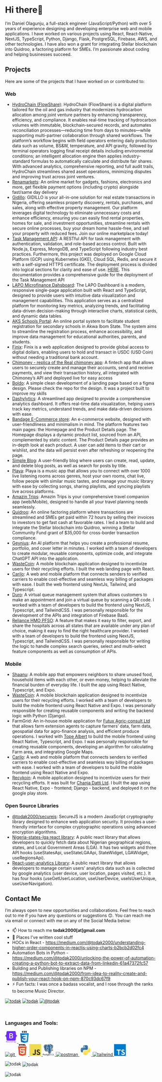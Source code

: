 <h1>Hi there👋</h1>
I’m Daniel Olagunju, a full-stack engineer (JavaScript/Python) with over 5 years of experience designing and developing enterprise web and mobile applications. I have worked on various projects using React, React-Native, NextJS, TypeScript, Python, Django, Flask, PostgreSQL, Firebase, AWS, and other technologies. I have also won a grant for integrating Stellar blockchain into Quidroo, a factoring platform for SMEs. I’m passionate about coding and helping businesses succeed.

<h2 align="left">Projects</h2>
Here are some of the projects that I have worked on or contributed to:

<h3 align="left">Web</h3>

<ul>
   <li>
    <a href="https://hydrochain.vercel.app/" target="blank">HydroChain (FlowShare)</a>: HydroChain (FlowShare) is a digital platform tailored for the oil and gas industry that modernizes hydrocarbon allocation among joint venture partners by enhancing transparency, efficiency, and compliance. It enables real-time tracking of hydrocarbon volumes with immutable, blockchain-secured records, and automates reconciliation processes—reducing time from days to minutes—while supporting multi-partner collaboration through shared workflows. The platform’s workflow begins with field operators entering daily production data such as volume, BS&W, temperature, and API gravity, followed by terminal operators logging final receipt details including environmental conditions; an intelligent allocation engine then applies industry-standard formulas to automatically calculate and distribute fair shares. With advanced analytics, comprehensive reporting, and full audit trails, HydroChain streamlines shared asset operations, minimizing disputes and improving trust across joint ventures.
  </li>
   <li>
    <a href="https://renamarkets.com/" target="blank">Renamarkets</a>: An online market for  gadgets,  fashions, electronics and more, get flexible payment options (including crypto) alongside fast/same day delivery
  </li>
   <li>
    <a href="https://staging.gidillo.com/" target="blank">Gidillo</a>: GIDILLO is your all-in-one solution for real estate transactions in Nigeria, offering seamless property discovery, rentals, purchases, and sales, along with effective property management. Our platform leverages digital technology to eliminate unnecessary costs and enhance efficiency, ensuring you can easily find rental properties, homes for sale, and investment opportunities, streamline rentals with secure online processes, buy your dream home hassle-free, and sell your property with reduced fees. Join our online marketplace today!
  </li>
   <li>
    <a href="https://task-management-scsb.onrender.com/api-docs/" target="blank">Task Management API</a>: A RESTful API for task management with authentication, validation, and role-based access control. Built with Node.js, Express, MongoDB, and TypeScript following industry best practices. Furthermore, this project was deployed on Google Cloud Platform (GCP) using Kubernetes (GKE), Cloud SQL, Redis, and secure it with a self-signed HTTPS certificate. The deployment process is divided into logical sections for clarity and ease of use. <a href="https://github.com/todak2000/task-management/blob/mysql/k8s/README.md" target="blank">HERE</a>. This documentation provides a comprehensive guide for the deployment of the Task Management API
  </li>
   <li>
    <a href="https://lapo-dashboard-one.vercel.app" target="blank">LAPO Microfinance Dahsboard</a>: The LAPO Dashboard is a modern, responsive single-page application built with React and TypeScript, designed to provide users with intuitive data visualization and management capabilities. This application serves as a centralized platform for monitoring key metrics, analyzing trends, and facilitating data-driven decision-making through interactive charts, statistical cards, and dynamic data tables.
  </li>
   <li>
    <a href="https://school-portal-sigma.vercel.app" target="blank">AKS Schools Portal</a>: An online portal system to facilitate student registration for secondary schools in Akwa Ibom State. The system aims to streamline the registration process, enhance accessibility, and improve data management for educational authorities, parents, and students.
  </li>
   <li>
    <a href="https://finix-five.vercel.app" target="blank">Finix</a>: Finix is a web application designed to provide global access to digital dollars, enabling users to hold and transact in USDC (USD Coin) without needing a traditional bank account.	
  </li>
  <li>
    <a href="http://chimoney-pi.vercel.app" target="blank">Chimoney - replica of the Real chimoney app</a>: A fintech app that allows users to securely create and manage their accounts, send and receive payments, and view their transaction history, all integrated with Chimoney’s API and deployed live for easy access	
  </li>
  <li>
    <a href="https://boldo-gold-eight.vercel.app" target="blank">Boldo</a>: A simple clean development of a landing page based on a figma design. Please check the repo for the design. It was a project built to improve my skills
  </li>
   <li>
    <a href="https://dashlytics.vercel.app" target="blank">Dashylytics</a>: A streamlined app designed to provide a comprehensive analytics dashboard. It offers real-time data visualization, helping users track key metrics, understand trends, and make data-driven decisions with ease.
  </li>
  <li>
    <a href="https://bandage-ecommerce-rho.vercel.app" target="blank">Bandage E-Commerce store</a>: An e-commerce website, designed with user-friendliness and minimalism in mind. The platform features two main pages: the Homepage and the Product Details page. The Homepage displays a dynamic product list, sourced from an API, complemented by static content. The Product Details page provides an in-depth look at each product. A user can add items to their cart or wishlist, and the data will persist even after refreshing or reopening the page.
  </li>
  <li>
    <a href="https://micro-blog-khaki.vercel.app" target="blank">Simple Blog</a>: A user-friendly blog where users can create, read, update, and delete blog posts, as well as search for posts by title.
  </li>
  <li>
    <a href="https://www.playamusic.io/" target="blank">Playa</a>: Playa is a music app that allows you to connect with over 1000 live listening rooms across genres, host your own rooms, chat live, follow people with similar music tastes, and manage your music library with ease by collecting songs, sharing playlists, and syncing playlists live across platforms.
  </li>
   <li>
    <a href="https://staging-fe.amazintrips.com" target="blank">Amazin Trips</a>: Amazin Trips is your comprehensive travel companion app (web/Mobile), designed to handle all your travel planning needs seamlessly.
  </li>
  <li>
    <a href="http://quidroo.com" target="blank">Quidroo</a>: An online factoring platform where transactions are streamlined and SMEs get paid within 72 hours by selling their invoices to investors to get fast cash at favorable rates. I led a team to build and integrate the Stellar blockchain into Quidroo, winning a Stellar Community Fund grant of $35,000 for cross-border transaction compliance.
  </li>
  <li>
     <a href="https://geynius.com/" target="blank">Geynius</a>: An AI platform that helps you create a professional resume, portfolio, and cover letter in minutes. I worked with a team of developers to create modular, reusable components, optimize code, and integrate ChatGPT API into the application.
  </li>
  <li>
    <a href="https://www.wastecoin.co.uk/" target="blank">WasteCoin</a>: A mobile blockchain application designed to incentivize users for their recycling efforts. I built the web landing page with React.
  </li>
  <li>
    <a href="https://www.cariloapp.com/" target="blank">Carilo</a>: A web and mobile platform that connects senders to verified carriers to enable cost-effective and seamless way billing of packages with ease. I built the web frontend using NextJs, Tailwind, and Typescript.
  </li>
   <li>
     <a href="https://duro-team-lambda-fe.vercel.app/" target="blank">Duro</a>: A virtual queue management system that allows customers to make an appointment and join a virtual queue by scanning a QR code. I worked with a team of developers to build the frontend using NextJS, Typescript, and TailwindCSS. I was personally responsible for the development of the APIs and integration of Firebase BaaS.
  </li>
  <li>
    <a href="https://github.com/PipelineV2/reliance-gamma" target="blank">Reliance HMO PFSO</a>: A feature that makes it easy to filter, export, and share the hospitals across all states that are available under any plan of choice, making it easy to find the right healthcare provider. I worked with a team of developers to build the frontend using NextJS, Typescript, and TailwindCSS. I was personally responsible for writing the logic to handle complex search queries, select and multi-select feature components as well as consumption of APIs.
  </li>
</ul>

<h3 align="left">Mobile</h3>

<ul>
  <li>
    <a href="https://github.com/todak2000/shaanu" target="blank">Shaanu</a>: A mobile app that empowers neighbors to share unused food, household items with each other, or even money, helping to alleviate the financial burden of everyday life. I built the app using React Native, Typescript, and Expo.
  </li>
  <li>
    <a href="https://play.google.com/store/apps/details?id=co.wastecoin.www" target="blank">WasteCoin</a>: A mobile blockchain application designed to incentivize users for their recycling efforts. I worked with a team of developers to build the mobile frontend using React Native and Expo. I was personally responsible for creating reusable components and writing the backend logic with Python (Django).
  </li>
  <li>
    FarmGrid: An in-house mobile application for <a href="https://www.futuxconsult.com" target="blank">Futux Agric-consult Ltd</a> that allows farm extension agents to capture farmers’ data, farm data, geospatial data for agro-finance analysis, and efficient produce operations. I worked with <a href="https://github.com/albert85" target="blank">Tope Albert</a> to build the mobile frontend using React Native, Typescript, and Expo. I was personally responsible for creating reusable components, developing an algorithm for calculating Farm area, and integrating Google Maps.
  </li>
  
  <li>
    <a href="https://github.com/Carilo-org">Carilo</a>: A web and mobile platform that connects senders to verified carriers to enable cost-effective and seamless way billing of packages with ease. I worked with a team of developers to build the mobile frontend using React Native and Expo.
  </li>
  <li>
    <a href="https://play.google.com/store/apps/details?id=com.chanjadatti.recykoin_mobile" target="blank">Recykoin</a>: A mobile application designed to incentivize users for their recycling efforts. It was built for <a href="https://www.chanjadatti.com">Chanja Datti Ltd</a>. I built the app using React Native, Expo - frontend; Django - backend, and deployed it on the google play store.
  </li>
</ul>

<h3 align="left">Open Source Libraries</h3>

<ul>
  <li>
    <a href="https://www.npmjs.com/package/@todak2000/securejs">@todak2000/securejs</a>: SecureJS is a modern JavaScript cryptography library designed to enhance web application security. It provides a user-friendly interface for complex cryptographic operations using advanced encryption algorithms.
  </li>
  <li>
    <a href="https://www.npmjs.com/package/@todak2000/nigeria-state-lga-react-component">Nigeria-states-lga react library</a>: A public react library that allows developers to quickly fetch data about Nigerian geographical regions, states, and Local Government Areas (LGA). It has two widgets and three API hooks (useStatesApi, useStateLGAApi, StateWidget, LGAWidget, useRegionsApi).
  </li>
  <li>
    <a href="https://www.npmjs.com/package/@todak2000/react-user-analytics">React-user-analytics Library</a>: A public react library that allows developers to manage certain users’ analytics data such as is collected by google analytics (user device, user location, pages visited, etc.). It has four hooks (useGetUserLocation, useUserDevice, useIsUserUnique, useUserNavigation).
  </li>
</ul>


<h2 align="left">Contact Me</h2>

I’m always open to new opportunities and collaborations. Feel free to reach out to me if you have any questions or suggestions 😊. You can reach me via email or connect with me on any of the Social Media below:
- 📫 How to reach me **todak2000[at]gmail.com**
- 📄 Places I've written cool stuff
- HOCs in React - https://medium.com/@todak2000/understanding-higher-order-components-in-reactjs-using-charts-b2bcb2d02fc4
- Automation Bots in Python - https://medium.com/@todak2000/unlocking-the-power-of-automation-creating-a-python-bot-to-extract-data-from-linkedin-61a47372fc57
- Building and Publishing libraries on NPM - https://medium.com/@todak2000/from-idea-to-reality-create-and-publish-your-react-hook-on-npm-870c93dc67f9
- ⚡ Fun facts: I was once a badass vocalist, and I rose through the ranks to become Music Director.
  
<p align="left">
<a href="https://twitter.com/todak" target="blank"><img align="center" src="https://raw.githubusercontent.com/rahuldkjain/github-profile-readme-generator/master/src/images/icons/Social/twitter.svg" alt="todak" height="30" width="40" /></a>
<a href="https://www.linkedin.com/in/dolagunju/" target="blank"><img align="center" src="https://raw.githubusercontent.com/rahuldkjain/github-profile-readme-generator/master/src/images/icons/Social/linked-in-alt.svg" alt="todak" height="30" width="40" /></a>
<a href="https://medium.com/@todak2000/" target="blank"><img align="center" src="https://raw.githubusercontent.com/rahuldkjain/github-profile-readme-generator/master/src/images/icons/Social/medium.svg" alt="@todak" height="30" width="40" /></a>
</p>

<br />
<h3 align="left">Languages and Tools:</h3>
<p align="left"> 
 
  <a href="https://getbootstrap.com" target="_blank" rel="noreferrer"> <img src="https://raw.githubusercontent.com/devicons/devicon/master/icons/bootstrap/bootstrap-plain-wordmark.svg" alt="bootstrap" width="40" height="40"/> </a> 
  <a href="https://www.w3schools.com/css/" target="_blank" rel="noreferrer"> <img src="https://raw.githubusercontent.com/devicons/devicon/master/icons/css3/css3-original-wordmark.svg" alt="css3" width="40" height="40"/> </a>  
 <a href="https://git-scm.com/" target="_blank" rel="noreferrer"> <img src="https://www.vectorlogo.zone/logos/git-scm/git-scm-icon.svg" alt="git" width="40" height="40"/> </a> 
<a href="https://www.w3.org/html/" target="_blank" rel="noreferrer"> <img src="https://raw.githubusercontent.com/devicons/devicon/master/icons/html5/html5-original-wordmark.svg" alt="html5" width="40" height="40"/> </a> 
  <a href="https://developer.mozilla.org/en-US/docs/Web/JavaScript" target="_blank" rel="noreferrer"> <img src="https://raw.githubusercontent.com/devicons/devicon/master/icons/javascript/javascript-original.svg" alt="javascript" width="40" height="40"/> </a> 
 <a href="https://www.postgresql.org" target="_blank" rel="noreferrer"> <img src="https://raw.githubusercontent.com/devicons/devicon/master/icons/postgresql/postgresql-original-wordmark.svg" alt="postgresql" width="40" height="40"/> </a> 
  <a href="https://postman.com" target="_blank" rel="noreferrer"> <img src="https://www.vectorlogo.zone/logos/getpostman/getpostman-icon.svg" alt="postman" width="40" height="40"/> </a> 
  <a href="https://www.python.org" target="_blank" rel="noreferrer"> <img src="https://raw.githubusercontent.com/devicons/devicon/master/icons/python/python-original.svg" alt="python" width="40" height="40"/> </a>   <a href="https://tailwindcss.com/" target="_blank" rel="noreferrer"> <img src="https://www.vectorlogo.zone/logos/tailwindcss/tailwindcss-icon.svg" alt="tailwind" width="40" height="40"/> </a> 
  <a href="https://www.typescriptlang.org/" target="_blank" rel="noreferrer"> <img src="https://raw.githubusercontent.com/devicons/devicon/master/icons/typescript/typescript-original.svg" alt="typescript" width="40" height="40"/> </a> </p>

<p><img align="left" src="https://github-readme-stats.vercel.app/api/top-langs?username=todak2000&show_icons=true&locale=en&layout=compact" alt="todak" /></p>

<p>&nbsp;<img align="center" src="https://github-readme-stats.vercel.app/api?username=todak2000&show_icons=true&locale=en" alt="todak" /></p>

<p><img align="center" src="https://github-readme-streak-stats.herokuapp.com/?user=todak2000&" alt="todak" /></p>
